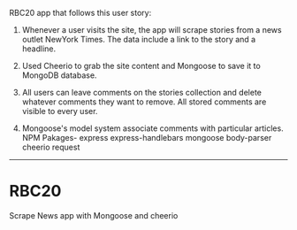  RBC20 app that follows this user story:

  1. Whenever a user visits the site, the app will scrape stories from a news outlet NewYork Times. The data  include a link to the story and a headline.

  2. Used Cheerio to grab the site content and Mongoose to save it to  MongoDB database. 

  3. All users can leave comments on the stories collection and  delete whatever comments they want to remove. All stored comments are visible to every user.
  4.  Mongoose's model system  associate comments with particular articles. 
	NPM Pakages-
	 express
	 express-handlebars
	 mongoose
	 body-parser
	 cheerio
	 request
- - -


# RBC20
Scrape News app with Mongoose and cheerio
